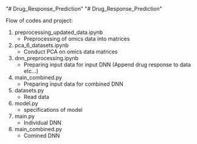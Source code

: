 "# Drug_Response_Prediction" 
"# Drug_Response_Prediction" 

Flow of codes and project:
1) preprocessing_updated_data.ipynb
   - Preprocessing of omics data into matrices
2) pca_6_datasets.ipynb
   - Conduct PCA on omics data matrices
3) dnn_preprocessing.ipynb
   - Preparing input data for input DNN (Append drug response to data etc...)
4) main_combined.py
   - Preparing input data for combined DNN
5) datasets.py
   - Read data 
6) model.py 
   - specifications of model
7) main.py
   - Individual DNN
8) main_combined.py 
   - Comined DNN

 
